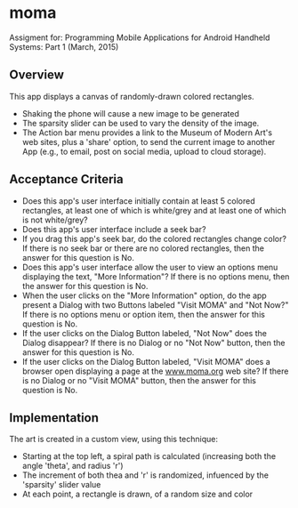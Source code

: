 # moma
Assigment for:
Programming Mobile Applications for Android Handheld Systems: Part 1
(March, 2015)

## Overview
This app displays a canvas of randomly-drawn colored rectangles.
 * Shaking the phone will cause a new image to be generated
 * The sparsity slider can be used to vary the  density of the image.
 * The Action bar menu provides a link to the Museum of Modern Art's web sites, plus a 'share' option, to send the  current image to another App (e.g., to email, post on social media, upload to cloud storage).

## Acceptance Criteria

 * Does this app's user interface initially contain at least 5 colored rectangles, at least one of which is white/grey and at least one of which is not white/grey? 
 * Does this app's user interface include a seek bar?
 * If you drag this app's seek bar, do the colored rectangles change color? If there is no seek bar or there are no colored rectangles, then the answer for this question is No.
 * Does this app's user interface allow the user to view an options menu displaying the text, "More Information"? If there is no options menu, then the answer for this question is No.
 * When the user clicks on the "More Information" option, do the app present a Dialog with two Buttons labeled "Visit MOMA" and "Not Now?" If there is no options menu or option item, then the answer for this question is No.
 * If the user clicks on the Dialog Button labeled, "Not Now" does the Dialog disappear? If there is no Dialog or no "Not Now" button, then the answer for this question is No.
 * If the user clicks on the Dialog Button labeled, "Visit MOMA" does a browser open displaying a page at the www.moma.org web site? If there is no Dialog or no "Visit MOMA" button, then the answer for this question is No.
 
## Implementation
The art is created in a custom view, using this technique:
 * Starting at the top left, a spiral path is calculated (increasing both the angle 'theta', and radius 'r')
 * The increment of both thea and 'r' is randomized, infuenced by the 'sparsity' slider value
 * At each point, a rectangle is drawn, of a random size and color
